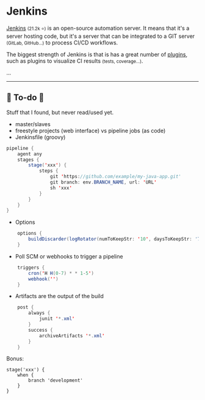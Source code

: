 # Jenkins

<div class="row row-cols-md-2"><div>

[Jenkins](https://www.jenkins.io/) <small>(21.2k ⭐)</small> is an open-source automation server. It means that it's a server hosting code, but it's a server that can be integrated to a GIT server <small>(GitLab, GitHub...)</small> to process CI/CD workflows.

The biggest strength of Jenkins is that is has a great number of [plugins](https://plugins.jenkins.io/), such as plugins to visualize CI results <small>(tests, coverage...)</small>.
</div><div>

...
</div></div>

<hr class="sep-both">

## 👻 To-do 👻

Stuff that I found, but never read/used yet.

<div class="row row-cols-md-2"><div>

* master/slaves
* freestyle projects (web interface) vs pipeline jobs (as code)
* Jenkinsfile (groovy)

```java
pipeline {
    agent any
    stages {
        stage('xxx') {
            steps {
                git 'https://github.com/example/my-java-app.git'
                git branch: env.BRANCH_NAME, url: 'URL'
                sh 'xxx'
            }
        }
    }
}
```

* Options

```java
    options {
        buildDiscarder(logRotator(numToKeepStr: '10', daysToKeepStr: '7'))
    }
```
</div><div>

* Poll SCM or webhooks to trigger a pipeline

```java
    triggers {
        cron('H H(0-7) * * 1-5')
        webhook('')
    }
```

* Artifacts are the output of the build

```java
    post {
        always {
            junit '*.xml'
        }
        success {
            archiveArtifacts '*.xml'
        }
    }
```

Bonus:

```
stage('xxx') {
    when {
        branch 'development'
    }
}
```
</div></div>